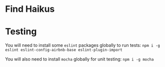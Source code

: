 # Find Haikus

# Testing
You will need to install some `eslint` packages globally to run tests:
`npm i -g eslint eslint-config-airbnb-base eslint-plugin-import`

You will also need to install `mocha` globally for unit testing:
`npm i -g mocha`
